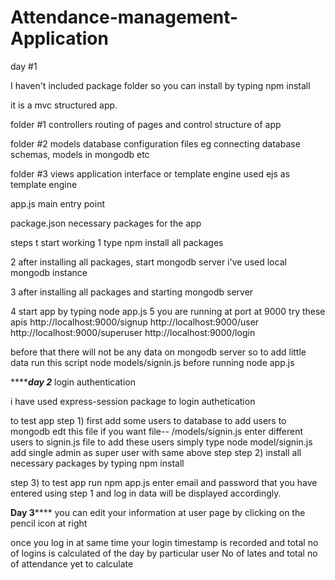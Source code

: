 # Attendance-management-Application


day #1

I haven't included package folder so you can install by typing npm install

it is a mvc structured app.

folder #1 controllers
  routing of pages and control structure of app
  
folder #2 models
  database configuration files
  eg connecting database
  schemas, models in mongodb etc
 
 folder #3 views
  application interface or template engine
  used ejs as template engine 
  
app.js main entry point

package.json necessary packages for the app

steps t start working 
1 type npm install all packages 

2 after installing all packages, start mongodb server i've used local mongodb instance

3 after installing all packages and starting mongodb server

4 start app by typing 
  node app.js
5 you are running at port at 9000
 try these apis
  http://localhost:9000/signup
  http://localhost:9000/user
  http://localhost:9000/superuser
  http://localhost:9000/login
  
  before that there will not be any data on mongodb server so to add little data
  run this script node models/signin.js
  before running node app.js
  
  
  
  ***************day 2***********
  login authentication
  
  i have used express-session package to login authetication
  
  to test app
  step 1) first add some users to database to add users to mongodb edt this file if you want  file--  /models/signin.js
    enter different users to signin.js file
    to add these users simply    type node model/signin.js
    add single admin as super user with same above step 
  step 2)  install all necessary packages by typing npm install
  
  step 3) to test app run   npm app.js 
    enter email and password that you have entered using step 1 and log in 
    data will be displayed accordingly.
    
    
    
********************************Day 3************************************
you can edit your information at user page by clicking on the pencil icon at right

once you log in at same time your login timestamp is recorded and total no of logins is calculated of the day by 
particular  user
No of lates and total no of attendance yet to calculate
